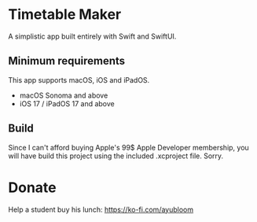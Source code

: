 # Timetable Maker
A simplistic app built entirely with Swift and SwiftUI. 

## Minimum requirements
This app supports macOS, iOS and iPadOS.
- macOS Sonoma and above
- iOS 17 / iPadOS 17 and above

## Build
Since I can't afford buying Apple's 99$ Apple Developer membership, you will have build this project using the included .xcproject file. Sorry.

# Donate
Help a student buy his lunch: https://ko-fi.com/ayubloom

